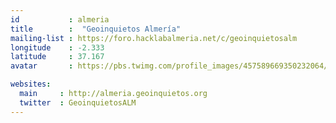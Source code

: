 ```yaml
---
id           : almeria
title        :  "Geoinquietos Almería"
mailing-list : https://foro.hacklabalmeria.net/c/geoinquietosalm
longitude    : -2.333
latitude     : 37.167
avatar       : https://pbs.twimg.com/profile_images/457589669350232064/FtfVfKZK.png

websites:
  main     : http://almeria.geoinquietos.org
  twitter  : GeoinquietosALM
---
```

